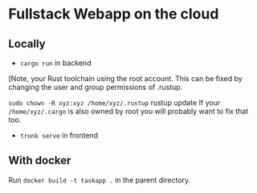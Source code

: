 # Fullstack Webapp on the cloud

## Locally

* `cargo run` in backend

[Note, your Rust toolchain using the root account. This can be fixed by changing the user and group permissions of .rustup.

`sudo chown -R xyz:xyz /home/xyz/.rustup`
rustup update
If your `/home/xyz/.cargo` is also owned by root you will probably want to fix that too.

* `trunk serve` in frontend

## With docker

Run `docker build -t taskapp .` in the parent directory.